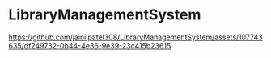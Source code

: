 # LibraryManagementSystem
https://github.com/jainilpatel308/LibraryManagementSystem/assets/107743635/df249732-0b44-4e36-9e39-23c415b23615
